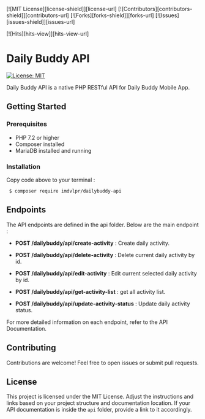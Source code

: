 [![MIT License][license-shield]][license-url]
[![Contributors][contributors-shield]][contributors-url]
[![Forks][forks-shield]][forks-url]
[![Issues][issues-shield]][issues-url]

[![Hits][hits-view]][hits-view-url]

# Daily Buddy API
[![License: MIT](https://img.shields.io/badge/License-MIT-yellow.svg)](https://opensource.org/licenses/MIT)

Daily Buddy API is a native PHP RESTful API for Daily Buddy Mobile App.

## Getting Started

### Prerequisites

- PHP 7.2 or higher
- Composer installed
- MariaDB installed and running

### Installation

Copy code above to your terminal :

  ```
   $ composer require imdvlpr/dailybuddy-api
  ```

## Endpoints

The API endpoints are defined in the api folder. Below are the main endpoint :
   
   - **POST /dailybuddy/api/create-activity** : Create daily activity.
   
   - **POST /dailybuddy/api/delete-activity** : Delete current daily activity by id.
   
   - **POST /dailybuddy/api/edit-activity** : Edit current selected daily activity by id.

   - **POST /dailybuddy/api/get-activity-list** : get all activity list.

   - **POST /dailybuddy/api/update-activity-status** : Update daily activity status.

For more detailed information on each endpoint, refer to the API Documentation.

## Contributing

Contributions are welcome! Feel free to open issues or submit pull requests.

## License

This project is licensed under the MIT License.
Adjust the instructions and links based on your project structure and documentation location. If your API documentation is inside the `api` folder, provide a link to it accordingly.

